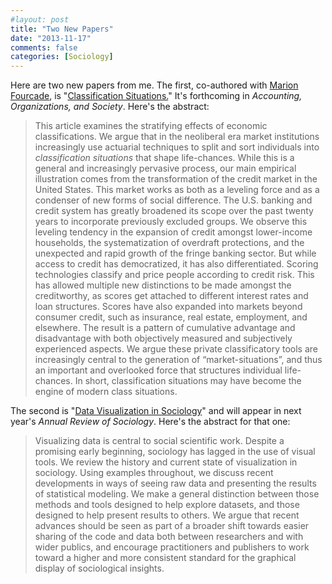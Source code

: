 ```yaml
---
#layout: post
title: "Two New Papers"
date: "2013-11-17"
comments: false
categories: [Sociology] 
---
```


Here are two new papers from me. The first, co-authored with [Marion Fourcade](http://marionfourcade.org), is "[Classification Situations.](https://kieranhealy.org/files/papers/classification-situations.pdf)" It's forthcoming in _Accounting, Organizations, and Society_. Here's the abstract:

> This article examines the stratifying effects of economic classifications. We argue that in the neoliberal era market institutions increasingly use actuarial techniques to split and sort individuals into _classification situations_ that shape life-chances. While this is a general and increasingly pervasive process, our main empirical illustration comes from the transformation of the credit market in the United States. This market works as both as a leveling force and as a condenser of new forms of social difference. The U.S. banking and credit system has greatly broadened its scope over the past twenty years to incorporate previously excluded groups. We observe this leveling tendency in the expansion of credit amongst lower-income households, the systematization of overdraft protections, and the unexpected and rapid growth of the fringe banking sector. But while access to credit has democratized, it has also differentiated. Scoring technologies classify and price people according to credit risk. This has allowed multiple new distinctions to be made amongst the creditworthy, as scores get attached to different interest rates and loan structures. Scores have also expanded into markets beyond consumer credit, such as insurance, real estate, employment, and elsewhere. The result is a pattern of cumulative advantage and disadvantage with both objectively measured and subjectively experienced aspects. We argue these private classificatory tools are increasingly central to the generation of “market-situations”, and thus an important and overlooked force that structures individual life-chances. In short, classification situations may have become the engine of modern class situations.

The second is "[Data Visualization in Sociology](https://kieranhealy.org/files/papers/data-visualization.pdf)" and will appear in next year's _Annual Review of Sociology_. Here's the abstract for that one:

> Visualizing data is central to social scientific work. Despite a promising early beginning, sociology has lagged in the use of visual tools. We review the history and current state of visualization in sociology. Using examples throughout, we discuss recent developments in ways of seeing raw data and presenting the results of statistical modeling. We make a general distinction between those methods and tools designed to help explore datasets, and those designed to help present results to others. We argue that recent advances should be seen as part of a broader shift towards easier sharing of the code and data both between researchers and with wider publics, and encourage practitioners and publishers to work toward a higher and more consistent standard for the graphical display of sociological insights.

